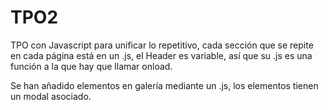 # TPO2
TPO con Javascript para unificar lo repetitivo, cada sección que se repite en cada página está en un .js,
el Header es variable, así que su .js es una función a la que hay que llamar onload.

Se han añadido elementos en galería mediante un .js, los elementos tienen un modal asociado.